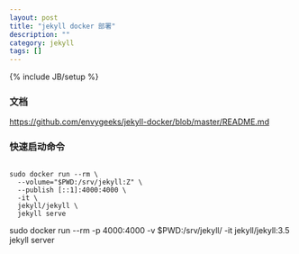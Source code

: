 ```yaml
---
layout: post
title: "jekyll docker 部署"
description: ""
category: jekyll
tags: []
---
```

{% include JB/setup %}


### 文档
https://github.com/envygeeks/jekyll-docker/blob/master/README.md

### 快速启动命令

``` shell

sudo docker run --rm \
  --volume="$PWD:/srv/jekyll:Z" \
  --publish [::1]:4000:4000 \
  -it \
  jekyll/jekyll \
  jekyll serve
```


sudo docker run --rm -p 4000:4000 -v $PWD:/srv/jekyll/ -it jekyll/jekyll:3.5 jekyll server
